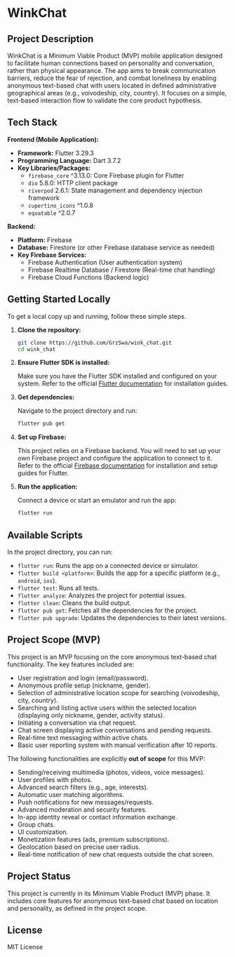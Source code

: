 # WinkChat

## Project Description

WinkChat is a Minimum Viable Product (MVP) mobile application designed to facilitate human connections based on personality and conversation, rather than physical appearance. The app aims to break communication barriers, reduce the fear of rejection, and combat loneliness by enabling anonymous text-based chat with users located in defined administrative geographical areas (e.g., voivodeship, city, country). It focuses on a simple, text-based interaction flow to validate the core product hypothesis.

## Tech Stack

**Frontend (Mobile Application):**

- **Framework:** Flutter 3.29.3
- **Programming Language:** Dart 3.7.2
- **Key Libraries/Packages:**
  - `firebase_core` ^3.13.0: Core Firebase plugin for Flutter
  - `dio` 5.8.0: HTTP client package
  - `riverpod` 2.6.1: State management and dependency injection framework
  - `cupertino_icons` ^1.0.8
  - `equatable` ^2.0.7

**Backend:**

- **Platform:** Firebase
- **Database:** Firestore (or other Firebase database service as needed)
- **Key Firebase Services:**
  - Firebase Authentication (User authentication system)
  - Firebase Realtime Database / Firestore (Real-time chat handling)
  - Firebase Cloud Functions (Backend logic)

## Getting Started Locally

To get a local copy up and running, follow these simple steps.

1.  **Clone the repository:**

    ```bash
    git clone https://github.com/GrzSwa/wink_chat.git
    cd wink_chat
    ```

2.  **Ensure Flutter SDK is installed:**

    Make sure you have the Flutter SDK installed and configured on your system. Refer to the official [Flutter documentation](https://flutter.dev/docs/get-started) for installation guides.

3.  **Get dependencies:**

    Navigate to the project directory and run:

    ```bash
    flutter pub get
    ```

4.  **Set up Firebase:**

    This project relies on a Firebase backend. You will need to set up your own Firebase project and configure the application to connect to it. Refer to the official [Firebase documentation](https://firebase.google.com/docs/flutter/setup) for installation and setup guides for Flutter.

5.  **Run the application:**

    Connect a device or start an emulator and run the app:

    ```bash
    flutter run
    ```

## Available Scripts

In the project directory, you can run:

- `flutter run`: Runs the app on a connected device or simulator.
- `flutter build <platform>`: Builds the app for a specific platform (e.g., `android`, `ios`).
- `flutter test`: Runs all tests.
- `flutter analyze`: Analyzes the project for potential issues.
- `flutter clean`: Cleans the build output.
- `flutter pub get`: Fetches all the dependencies for the project.
- `flutter pub upgrade`: Updates the dependencies to their latest versions.

## Project Scope (MVP)

This project is an MVP focusing on the core anonymous text-based chat functionality. The key features included are:

- User registration and login (email/password).
- Anonymous profile setup (nickname, gender).
- Selection of administrative location scope for searching (voivodeship, city, country).
- Searching and listing active users within the selected location (displaying only nickname, gender, activity status).
- Initiating a conversation via chat request.
- Chat screen displaying active conversations and pending requests.
- Real-time text messaging within active chats.
- Basic user reporting system with manual verification after 10 reports.

The following functionalities are explicitly **out of scope** for this MVP:

- Sending/receiving multimedia (photos, videos, voice messages).
- User profiles with photos.
- Advanced search filters (e.g., age, interests).
- Automatic user matching algorithms.
- Push notifications for new messages/requests.
- Advanced moderation and security features.
- In-app identity reveal or contact information exchange.
- Group chats.
- UI customization.
- Monetization features (ads, premium subscriptions).
- Geolocation based on precise user radius.
- Real-time notification of new chat requests outside the chat screen.

## Project Status

This project is currently in its Minimum Viable Product (MVP) phase. It includes core features for anonymous text-based chat based on location and personality, as defined in the project scope.

## License

MIT License
